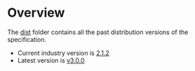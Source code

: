 # Overview

The [dist](.) folder contains all the past distribution versions of the specification.

* Current industry version is [2.1.2](./v2.1.2/payment-initiation-nz-swagger.yaml)
* Latest version is [v3.0.0](./v3.0.0/payment-initiation-nz-openapi.yaml)
